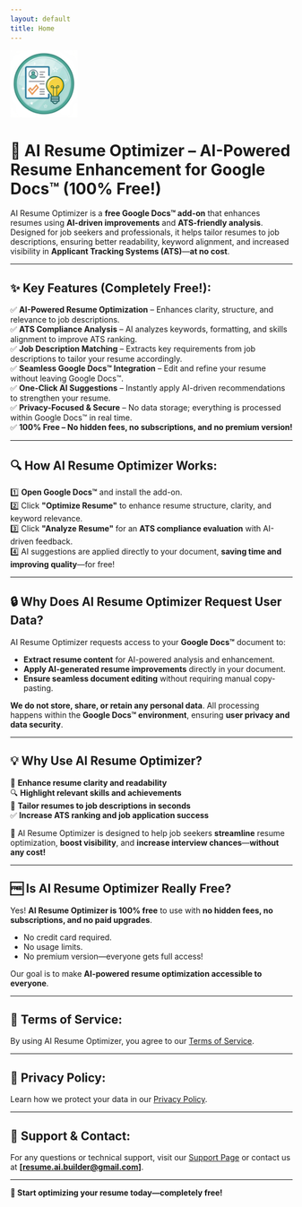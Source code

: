 ```yaml
---
layout: default
title: Home
---
```


<img src="images/32x32.jpg" alt="AI Resume Optimizer Icon" height="120" width="120">

# 🚀 AI Resume Optimizer – AI-Powered Resume Enhancement for Google Docs™ (100% Free!)

AI Resume Optimizer is a **free Google Docs™ add-on** that enhances resumes using **AI-driven improvements** and **ATS-friendly analysis**. Designed for job seekers and professionals, it helps tailor resumes to job descriptions, ensuring better readability, keyword alignment, and increased visibility in **Applicant Tracking Systems (ATS)**—**at no cost**.

---

## ✨ Key Features (Completely Free!):
✅ **AI-Powered Resume Optimization** – Enhances clarity, structure, and relevance to job descriptions.  
✅ **ATS Compliance Analysis** – AI analyzes keywords, formatting, and skills alignment to improve ATS ranking.  
✅ **Job Description Matching** – Extracts key requirements from job descriptions to tailor your resume accordingly.  
✅ **Seamless Google Docs™ Integration** – Edit and refine your resume without leaving Google Docs™.  
✅ **One-Click AI Suggestions** – Instantly apply AI-driven recommendations to strengthen your resume.  
✅ **Privacy-Focused & Secure** – No data storage; everything is processed within Google Docs™ in real time.  
✅ **100% Free – No hidden fees, no subscriptions, and no premium version!**  

---

## 🔍 How AI Resume Optimizer Works:
1️⃣ **Open Google Docs™** and install the add-on.  
2️⃣ Click **"Optimize Resume"** to enhance resume structure, clarity, and keyword relevance.  
3️⃣ Click **"Analyze Resume"** for an **ATS compliance evaluation** with AI-driven feedback.  
4️⃣ AI suggestions are applied directly to your document, **saving time and improving quality**—for free!  

---

## 🔒 Why Does AI Resume Optimizer Request User Data?
AI Resume Optimizer requests access to your **Google Docs™** document to:  
- **Extract resume content** for AI-powered analysis and enhancement.  
- **Apply AI-generated resume improvements** directly in your document.  
- **Ensure seamless document editing** without requiring manual copy-pasting.  

**We do not store, share, or retain any personal data**. All processing happens within the **Google Docs™ environment**, ensuring **user privacy and data security**.  

---

## 💡 Why Use AI Resume Optimizer?
🚀 **Enhance resume clarity and readability**  
🔍 **Highlight relevant skills and achievements**  
📌 **Tailor resumes to job descriptions in seconds**  
✅ **Increase ATS ranking and job application success**  

🔹 AI Resume Optimizer is designed to help job seekers **streamline** resume optimization, **boost visibility**, and **increase interview chances**—**without any cost!**  

---

## 🆓 Is AI Resume Optimizer Really Free?  
Yes! **AI Resume Optimizer is 100% free** to use with **no hidden fees, no subscriptions, and no paid upgrades**.  
- No credit card required.  
- No usage limits.  
- No premium version—everyone gets full access!  

Our goal is to make **AI-powered resume optimization accessible to everyone**.  

---

## 📜 Terms of Service:
By using AI Resume Optimizer, you agree to our [Terms of Service](/terms-service).  

---

## 🔐 Privacy Policy:
Learn how we protect your data in our [Privacy Policy](/privacy-policy).  

---

## 📩 Support & Contact:
For any questions or technical support, visit our [Support Page](/support-faqs) or contact us at **[resume.ai.builder@gmail.com]**.  

---

**🚀 Start optimizing your resume today—completely free!**  
